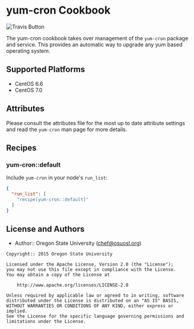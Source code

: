# yum-cron Cookbook

![Travis Button](https://travis-ci.org/osuosl-cookbooks/yum-cron.svg)

The yum-cron cookbook takes over management of the `yum-cron` package and
service. This provides an automatic way to upgrade any yum based operating
system.

## Supported Platforms

* CentOS 6.6
* CentOS 7.0

## Attributes

Please consult the attributes file for the most up to date attribute settings
and read the `yum-cron` man page for more details.

## Recipes

### yum-cron::default

Include `yum-cron` in your node's `run_list`:

```json
{
  "run_list": [
    "recipe[yum-cron::default]"
  ]
}
```

## License and Authors

- Author:: Oregon State University (<chef@osuosl.org>)

```text
Copyright:: 2015 Oregon State University

Licensed under the Apache License, Version 2.0 (the "License");
you may not use this file except in compliance with the License.
You may obtain a copy of the License at

    http://www.apache.org/licenses/LICENSE-2.0

Unless required by applicable law or agreed to in writing, software
distributed under the License is distributed on an "AS IS" BASIS,
WITHOUT WARRANTIES OR CONDITIONS OF ANY KIND, either express or implied.
See the License for the specific language governing permissions and
limitations under the License.
```
